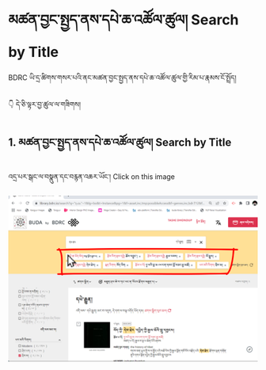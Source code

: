 # མཚན་བྱང་སྤྱད་ནས་དཔེ་ཆ་འཚོལ་ཚུལ། Search by Title

BDRC ཡི་དྲ་ཚིགས་གསར་པའི་ནང་མཚན་བྱང་སྤྱད་ནས་དཔེ་ཆ་འཚོལ་ཚུལ་གྱི་རིམ་པ་རྣམས་ངོ་སྤྲོད།

👇 དེ་ཅི་ལྟར་བྱ་ཚུལ་ལ་གཟིགས།

## 1. མཚན་བྱང་སྤྱད་ནས་དཔེ་ཆ་འཚོལ་ཚུལ། Search by Title

འདྲ་པར་སྒང་ལ་བསྣུན་དང་བརྙན་འཆར་ཡོང་། Click on this image


[![alt text](https://github.com/buda-base/budax/blob/master/howtoguides/BDR16/images/000001.png)](https://youtu.be/jiWR5-qbEUQ)


